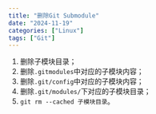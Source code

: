 ```yaml
---
title: "删除Git Submodule"
date: "2024-11-19"
categories: ["Linux"]
tags: ["Git"]
---
```


1. 删除子模块目录；
2. 删除`.gitmodules`中对应的子模块内容；
3. 删除`.git/config`中对应的子模块内容；
4. 删除`.git/modules/`下对应的子模块目录；
5. `git rm --cached 子模块目录`。

